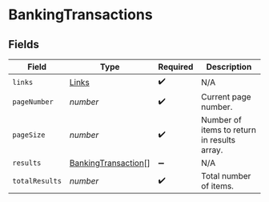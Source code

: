 # BankingTransactions


## Fields

| Field                                                             | Type                                                              | Required                                                          | Description                                                       |
| ----------------------------------------------------------------- | ----------------------------------------------------------------- | ----------------------------------------------------------------- | ----------------------------------------------------------------- |
| `links`                                                           | [Links](../../models/shared/links.md)                             | :heavy_check_mark:                                                | N/A                                                               |
| `pageNumber`                                                      | *number*                                                          | :heavy_check_mark:                                                | Current page number.                                              |
| `pageSize`                                                        | *number*                                                          | :heavy_check_mark:                                                | Number of items to return in results array.                       |
| `results`                                                         | [BankingTransaction](../../models/shared/bankingtransaction.md)[] | :heavy_minus_sign:                                                | N/A                                                               |
| `totalResults`                                                    | *number*                                                          | :heavy_check_mark:                                                | Total number of items.                                            |